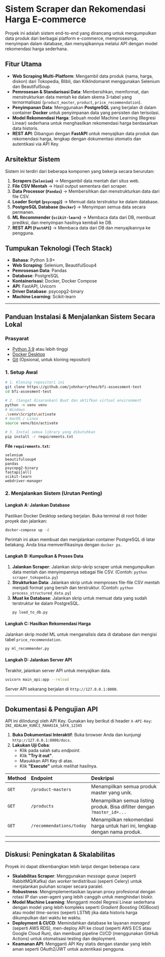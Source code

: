 # Sistem Scraper dan Rekomendasi Harga E-commerce

Proyek ini adalah sistem end-to-end yang dirancang untuk mengumpulkan data produk dari berbagai platform e-commerce, memprosesnya, menyimpan dalam database, dan menyajikannya melalui API dengan model rekomendasi harga sederhana.

## Fitur Utama
- **Web Scraping Multi-Platform**: Mengambil data produk (nama, harga, diskon) dari Tokopedia, Blibli, dan KlikIndomaret menggunakan Selenium dan BeautifulSoup.
- **Pemrosesan & Standarisasi Data**: Membersihkan, memformat, dan menstrukturkan data mentah ke dalam skema 3-tabel yang ternormalisasi (`product_master`, `product`, `price_recommendation`).
- **Penyimpanan Data**: Menggunakan **PostgreSQL** yang berjalan di dalam container **Docker** untuk penyimpanan data yang persisten dan terisolasi.
- **Model Rekomendasi Harga**: Sebuah model Machine Learning (Regresi Linear) sederhana untuk menghasilkan rekomendasi harga berdasarkan data historis.
- **REST API**: Dibangun dengan **FastAPI** untuk menyajikan data produk dan rekomendasi harga, lengkap dengan dokumentasi otomatis dan autentikasi via API Key.

## Arsitektur Sistem
Sistem ini terdiri dari beberapa komponen yang bekerja secara berurutan:

1.  **Scrapers (`Selenium`)** → Mengambil data mentah dari situs web.
2.  **File CSV Mentah** → Hasil output sementara dari scraper.
3.  **Data Processor (`Pandas`)** → Membersihkan dan menstrukturkan data dari file CSV.
4.  **Loader Script (`psycopg2`)** → Memuat data terstruktur ke dalam database.
5.  **PostgreSQL Database (`Docker`)** → Menyimpan semua data secara permanen.
6.  **ML Recommender (`scikit-learn`)** → Membaca data dari DB, membuat prediksi, dan menyimpan hasilnya kembali ke DB.
7.  **REST API (`FastAPI`)** → Membaca data dari DB dan menyajikannya ke pengguna.

## Tumpukan Teknologi (Tech Stack)
- **Bahasa**: Python 3.9+
- **Web Scraping**: Selenium, BeautifulSoup4
- **Pemrosesan Data**: Pandas
- **Database**: PostgreSQL
- **Kontainerisasi**: Docker, Docker Compose
- **API**: FastAPI, Uvicorn
- **Driver Database**: psycopg2-binary
- **Machine Learning**: Scikit-learn

---

## Panduan Instalasi & Menjalankan Sistem Secara Lokal

### Prasyarat
- [Python 3.9](https://www.python.org/downloads/) atau lebih tinggi
- [Docker Desktop](https://www.docker.com/products/docker-desktop/)
- [Git](https://git-scm.com/downloads/) (Opsional, untuk kloning repositori)

### 1. Setup Awal
```bash
# 1. Kloning repositori ini
git clone https://github.com/johnharrytheo/bfi-assessment-test
cd bfi-assesment-test

# 2. (Sangat disarankan) Buat dan aktifkan virtual environment
python -m venv venv
# Windows
.\venv\Scripts\activate
# macOS / Linux
source venv/bin/activate

# 3. Instal semua library yang dibutuhkan
pip install -r requirements.txt
```
**File `requirements.txt`:**
```
selenium
beautifulsoup4
pandas
psycopg2-binary
fastapi[all]
scikit-learn
webdriver-manager
```

### 2. Menjalankan Sistem (Urutan Penting)

#### Langkah A: Jalankan Database
Pastikan Docker Desktop sedang berjalan. Buka terminal di root folder proyek dan jalankan:
```bash
docker-compose up -d
```
Perintah ini akan membuat dan menjalankan container PostgreSQL di latar belakang. Anda bisa memverifikasinya dengan `docker ps`.

#### Langkah B: Kumpulkan & Proses Data
1.  **Jalankan Scraper**: Jalankan skrip-skrip scraper untuk mengumpulkan data mentah dan menyimpannya sebagai file CSV. (Contoh: `python scraper_tokopedia.py`)
2.  **Strukturkan Data**: Jalankan skrip untuk memproses file-file CSV mentah menjadi format yang bersih dan terstruktur. (Contoh: `python process_structured_data.py`)
3.  **Muat ke Database**: Jalankan skrip untuk memuat data yang sudah terstruktur ke dalam PostgreSQL.
    ```bash
    py load_to_db.py
    ```

#### Langkah C: Hasilkan Rekomendasi Harga
Jalankan skrip model ML untuk menganalisis data di database dan mengisi tabel `price_recommendation`.
```bash
py ml_recommender.py
```

#### Langkah D: Jalankan Server API
Terakhir, jalankan server API untuk menyajikan data.
```bash
uvicorn main_api:app --reload
```
Server API sekarang berjalan di `http://127.0.0.1:8000`.

---

## Dokumentasi & Pengujian API

API ini dilindungi oleh API Key. Gunakan key berikut di header `X-API-Key`: `INI_ADALAH_KUNCI_RAHASIA_SAYA_12345`

1.  **Buka Dokumentasi Interaktif**: Buka browser Anda dan kunjungi `http://127.0.0.1:8000/docs`.
2.  **Lakukan Uji Coba**:
    - Klik pada salah satu *endpoint*.
    - Klik **"Try it out"**.
    - Masukkan API Key di atas.
    - Klik **"Execute"** untuk melihat hasilnya.

| Method | Endpoint | Deskripsi |
| :--- | :--- | :--- |
| `GET` | `/product-masters` | Menampilkan semua produk master yang unik. |
| `GET` | `/products` | Menampilkan semua listing produk. Bisa difilter dengan `?master_id=...` |
| `GET` | `/recommendations/today` | Menampilkan rekomendasi harga untuk hari ini, lengkap dengan nama produk. |

---

## Diskusi: Peningkatan & Skalabilitas

Proyek ini dapat dikembangkan lebih lanjut dengan beberapa cara:
- **Skalabilitas Scraper**: Menggunakan *message queue* (seperti RabbitMQ/Kafka) dan *worker* terdistribusi (seperti Celery) untuk menjalankan puluhan scraper secara paralel.
- **Robustness**: Mengimplementasikan layanan proxy profesional dengan rotasi IP dan user-agent yang lebih canggih untuk menghindari blokir.
- **Model Machine Learning**: Mengganti model Regresi Linear sederhana dengan model yang lebih kompleks seperti *Gradient Boosting* (XGBoost) atau model *time-series* (seperti LSTM) jika data historis harga dikumpulkan dari waktu ke waktu.
- **Deployment & CI/CD**: Memindahkan database ke layanan *managed* (seperti AWS RDS), men-deploy API ke cloud (seperti AWS ECS atau Google Cloud Run), dan membuat pipeline CI/CD (menggunakan GitHub Actions) untuk otomatisasi testing dan deployment.
- **Keamanan API**: Mengganti API Key statis dengan standar yang lebih aman seperti OAuth2/JWT untuk autentikasi pengguna.
